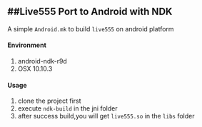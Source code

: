 ##Live555 Port to Android with NDK
---
A simple `Android.mk` to build `live555` on android platform

#### Environment
1. android-ndk-r9d
2. OSX 10.10.3


#### Usage
1. clone the project first
2. execute `ndk-build` in the jni folder
3. after success build,you will get `live555.so` in the `libs` folder



